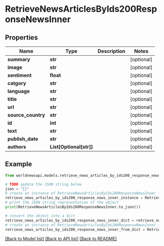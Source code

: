 # RetrieveNewsArticlesByIds200ResponseNewsInner


## Properties

Name | Type | Description | Notes
------------ | ------------- | ------------- | -------------
**summary** | **str** |  | [optional] 
**image** | **str** |  | [optional] 
**sentiment** | **float** |  | [optional] 
**catgory** | **str** |  | [optional] 
**language** | **str** |  | [optional] 
**title** | **str** |  | [optional] 
**url** | **str** |  | [optional] 
**source_country** | **str** |  | [optional] 
**id** | **int** |  | [optional] 
**text** | **str** |  | [optional] 
**publish_date** | **str** |  | [optional] 
**authors** | **List[Optional[str]]** |  | [optional] 

## Example

```python
from worldnewsapi.models.retrieve_news_articles_by_ids200_response_news_inner import RetrieveNewsArticlesByIds200ResponseNewsInner

# TODO update the JSON string below
json = "{}"
# create an instance of RetrieveNewsArticlesByIds200ResponseNewsInner from a JSON string
retrieve_news_articles_by_ids200_response_news_inner_instance = RetrieveNewsArticlesByIds200ResponseNewsInner.from_json(json)
# print the JSON string representation of the object
print(RetrieveNewsArticlesByIds200ResponseNewsInner.to_json())

# convert the object into a dict
retrieve_news_articles_by_ids200_response_news_inner_dict = retrieve_news_articles_by_ids200_response_news_inner_instance.to_dict()
# create an instance of RetrieveNewsArticlesByIds200ResponseNewsInner from a dict
retrieve_news_articles_by_ids200_response_news_inner_from_dict = RetrieveNewsArticlesByIds200ResponseNewsInner.from_dict(retrieve_news_articles_by_ids200_response_news_inner_dict)
```
[[Back to Model list]](../README.md#documentation-for-models) [[Back to API list]](../README.md#documentation-for-api-endpoints) [[Back to README]](../README.md)


